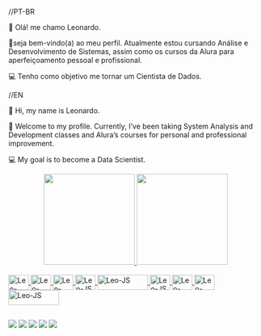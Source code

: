 //PT-BR

👋 Olá! me chamo Leonardo.

🤝seja bem-vindo(a) ao meu perfil. Atualmente estou cursando Análise e Desenvolvimento de Sistemas, assim como os cursos da Alura para aperfeiçoamento pessoal e profissional.

💻 Tenho como objetivo me tornar um Cientista de Dados.

//EN

👋 Hi, my name is Leonardo.

🤝 Welcome to my profile. Currently, I’ve been taking System Analysis and Development classes and Alura’s courses for personal and professional improvement. 

💻 My goal is to become a Data Scientist. 


<div align="center">
  <a href="https://github.com/Leoabrreu">
  <img height="180em" src="https://github-readme-stats.vercel.app/api?username=Leoabrreu&show_icons=true&theme=highcontrast&include_all_commits=true&count_private=true"/>
  <img height="180em" src="https://github-readme-stats.vercel.app/api/top-langs/?username=Leoabrreu&layout=compact&langs_count=7&theme=highcontrast"/>
</div>
<div style="display: inline_block"><br>
  <img align="center" alt="Leo-Python" height="30" width="40" src="https://cdn.jsdelivr.net/gh/devicons/devicon/icons/python/python-original.svg">
  <img align="center" alt="Leo-VSCode" height="30" width="40" src="https://cdn.jsdelivr.net/gh/devicons/devicon/icons/vscode/vscode-original-wordmark.svg">
  <img align="center" alt="Leo-SQL" height="30" width="40" src="https://cdn.jsdelivr.net/gh/devicons/devicon/icons/mysql/mysql-original-wordmark.svg">
  <img align="center" alt="Leo-JS" height="30" width="40" src="https://img.shields.io/badge/R-276DC3?style=for-the-badge&logo=r&logoColor=white">
  <img align="center" alt="Leo-JS" height="30" width="100" src="https://img.shields.io/badge/Google%20Analytics-E37400?style=for-the-badge&logo=google%20analytics&logoColor=white"> 
  <img align="center" alt="Leo-JS" height="30" width="40" src="https://cdn.jsdelivr.net/gh/devicons/devicon/icons/javascript/javascript-original.svg"> 
  <img align="center" alt="Leo-HTML" height="30" width="40" src="https://cdn.jsdelivr.net/gh/devicons/devicon/icons/html5/html5-original.svg">
  <img align="center" alt="Leo-CSS" height="30" width="40" src="https://cdn.jsdelivr.net/gh/devicons/devicon/icons/css3/css3-original.svg"> 
  <img align="center" alt="Leo-JS" height="30" width="100" src="https://img.shields.io/badge/Microsoft_Office-D83B01?style=for-the-badge&logo=microsoft-office&logoColor=white"> 
</div>

##

<div> 
  <a href="https://www.linkedin.com/in/leonardo-de-abreu-rodrigues-694b93225/" target="_blank"><img src="https://img.shields.io/badge/-LinkedIn-%230077B5?style=for-the-badge&logo=linkedin&logoColor=white" target="_blank"></a>
  <a href="https://instagram.com/leoabrreu" target="_blank"><img src="https://img.shields.io/badge/-Instagram-%23E4405F?style=for-the-badge&logo=instagram&logoColor=white" target="_blank"></a>
  <a href="https://cursos.alura.com.br/vitrinedev/leoabreurp" target="_blank"><img src="https://img.shields.io/badge/Alura-0800FE?style=for-the-badge&logo=&logoColor=white"></a>
  <a href="https://cursos.alura.com.br/user/leoabreurp/fullCertificate/672232b5526f71d3c815d8e9f732921a" target="_blank"><img src="https://img.shields.io/badge/CertificatesAlura-0800FE?style=for-the-badge&logo=&logoColor=white"></a>
  <a href = "mailto:leoabreurp@gmail.com"><img src="https://img.shields.io/badge/-Gmail-%23333?style=for-the-badge&logo=gmail&logoColor=white" target="_blank"></a>
</div>
